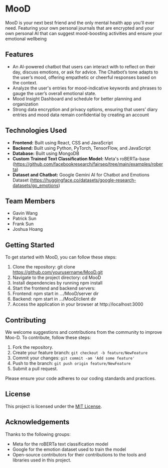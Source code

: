 # MooD

MooD is your next best friend and the only mental health app you'll ever need. Featuring your own personal journals that are encrypted and your own personal AI that can suggest mood-boosting activities and ensure your emotional wellbeing

## Features

- An AI-powered chatbot that users can interact with to reflect on their day, discuss emotions, or ask for advice. The Chatbot’s tone adapts to the user’s mood, offering empathetic or cheerful responses based on the context.
- Analyze the user's entries for mood-indicative keywords and phrases to gauge the user’s overall emotional state.
- Mood Insight Dashboard and schedule for better planning and organization
- Strong data encryption and privacy options, ensuring that users’ diary entries and mood data remain confidential by creating an account


## Technologies Used

- **Frontend:** Built using React, CSS and JavaScript
- **Backend:** Built using Python, PyTorch, TensorFlow, and JavaScript
- **Database:** Built using MongoDB
- **Custom Trained Text Classification Model:** Meta's roBERTa-base (https://github.com/facebookresearch/fairseq/tree/main/examples/roberta)
- **Dataset and Chatbot:** Google Gemini AI for Chatbot and Emotions Dataset (https://huggingface.co/datasets/google-research-datasets/go_emotions)

## Team Members

- Gavin Wang
- Patrick Sun
- Frank Sun
- Joshua Hoang

## Getting Started

To get started with MooD, you can follow these steps:

1.  Clone the repository: git clone https://github.com/yourusername/MooD.git
2.  Navigate to the project directory: cd MooD
3.  Install dependencies by running npm install
5.  Start the frontend and backend servers:
6.    Frontend: npm start in .../MooD/server dir
7.    Backend: npm start in .../MooD/client dir
8.  Access the application in your browser at http://localhost:3000

## Contributing

We welcome suggestions and contributions from the community to improve Moo-D. To contribute, follow these steps:

1. Fork the repository.
2. Create your feature branch: `git checkout -b feature/NewFeature`
3. Commit your changes: `git commit -am 'Add some feature'`
4. Push to the branch: `git push origin feature/NewFeature`
5. Submit a pull request.

Please ensure your code adheres to our coding standards and practices.

## License

This project is licensed under the [MIT License](LICENSE).

## Acknowledgements

Thanks to the following groups:
- Meta for the roBERTa text classification model
- Google for the emotion dataset used to train the model
- Open-source contributors for their contributions to the tools and libraries used in this project.
